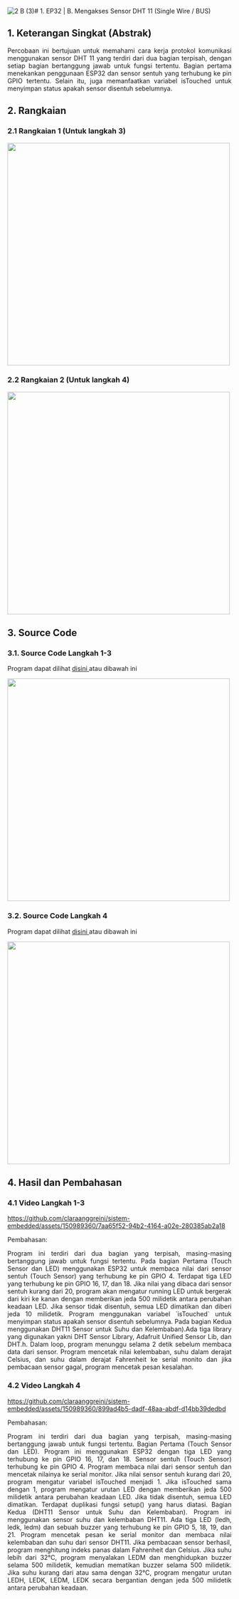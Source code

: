 ![2  B (3)](https://github.com/claraanggreini/sistem-embedded/assets/150989360/299acd56-2ad3-46ae-aa0a-d73c8708e5b3)# 1. EP32 | B. Mengakses Sensor DHT 11 (Single Wire / BUS)

## 1. Keterangan Singkat (Abstrak)

<p align="justify">Percobaan ini bertujuan untuk memahami cara kerja protokol komunikasi menggunakan sensor DHT 11 yang terdiri dari dua bagian terpisah, dengan setiap bagian bertanggung jawab untuk fungsi tertentu. Bagian pertama menekankan penggunaan ESP32 dan sensor sentuh yang terhubung ke pin GPIO tertentu. Selain itu, juga memanfaatkan variabel isTouched untuk menyimpan status apakah sensor disentuh sebelumnya. 

## 2. Rangkaian
### 2.1 Rangkaian 1 (Untuk langkah 3)
<img src="https://github.com/claraanggreini/sistem-embedded/assets/150989360/9374e1b6-7046-4baa-9b58-ffccb34a0bc3" width="500">

### 2.2 Rangkaian 2 (Untuk langkah 4)
<img src="https://github.com/claraanggreini/sistem-embedded/assets/150989360/32125933-927f-4358-a0ae-4aa975b1096d" width="500">

## 3. Source Code
### 3.1. Source Code Langkah 1-3

Program dapat dilihat <a href="https://github.com/claraanggreini/sistem-embedded/blob/master/JOB%202/JOB%202%20B/JOB2_B_langkah_3/JOB2_B_langkah_3.ino"> disini </a> atau dibawah ini

<img src="https://github.com/claraanggreini/sistem-embedded/assets/150989360/da062124-8752-42ed-8b75-90f9ff95f191" width="500">

### 3.2. Source Code Langkah 4

Program dapat dilihat <a href="https://github.com/claraanggreini/sistem-embedded/blob/master/JOB%202/JOB%202%20B/JOB2_B_langkah_4/JOB2_B_langkah_4.ino"> disini </a> atau dibawah ini

<img src="https://github.com/claraanggreini/sistem-embedded/assets/150989360/ed65d795-1505-4bbb-8bfb-5a116fa2e439" width="500">


## 4. Hasil dan Pembahasan

### 4.1 Video Langkah 1-3
https://github.com/claraanggreini/sistem-embedded/assets/150989360/7aa65f52-94b2-4164-a02e-280385ab2a18

Pembahasan:<br> 
<p align="justify">Program ini terdiri dari dua bagian yang terpisah, masing-masing bertanggung jawab untuk fungsi tertentu. Pada bagian Pertama (Touch Sensor dan LED) menggunakan ESP32 untuk membaca nilai dari sensor sentuh (Touch Sensor) yang terhubung ke pin GPIO 4. Terdapat tiga LED yang terhubung ke pin GPIO 16, 17, dan 18. Jika nilai yang dibaca dari sensor sentuh kurang dari 20, program akan mengatur running LED untuk bergerak dari kiri ke kanan dengan memberikan jeda 500 milidetik antara perubahan keadaan LED. Jika sensor tidak disentuh, semua LED dimatikan dan diberi jeda 10 milidetik. Program menggunakan variabel `isTouched` untuk menyimpan status apakah sensor disentuh sebelumnya. Pada bagian Kedua menggunakan DHT11 Sensor untuk Suhu dan Kelembaban).Ada tiga library yang digunakan yakni DHT Sensor Library, Adafruit Unified Sensor Lib, dan DHT.h. Dalam loop, program menunggu selama 2 detik sebelum membaca data dari sensor. Program mencetak nilai kelembaban, suhu dalam derajat Celsius, dan suhu dalam derajat Fahrenheit ke serial monito dan jika pembacaan sensor gagal, program mencetak pesan kesalahan.

### 4.2 Video Langkah 4
https://github.com/claraanggreini/sistem-embedded/assets/150989360/899ad4b5-dadf-48aa-abdf-d14bb39dedbd

Pembahasan:<br> 
<p align="justify">Program ini terdiri dari dua bagian yang terpisah, masing-masing bertanggung jawab untuk fungsi tertentu. Bagian Pertama (Touch Sensor dan LED). Program ini menggunakan ESP32 dengan tiga LED yang terhubung ke pin GPIO 16, 17, dan 18. Sensor sentuh (Touch Sensor) terhubung ke pin GPIO 4. Program membaca nilai dari sensor sentuh dan mencetak nilainya ke serial monitor. Jika nilai sensor sentuh kurang dari 20, program mengatur variabel isTouched menjadi 1. Jika isTouched sama dengan 1, program mengatur urutan LED dengan memberikan jeda 500 milidetik antara perubahan keadaan LED. Jika tidak disentuh, semua LED dimatikan. Terdapat duplikasi fungsi setup() yang harus diatasi. Bagian Kedua (DHT11 Sensor untuk Suhu dan Kelembaban). Program ini menggunakan sensor suhu dan kelembaban DHT11. Ada tiga LED (ledh, ledk, ledm) dan sebuah buzzer yang terhubung ke pin GPIO 5, 18, 19, dan 21. Program mencetak pesan ke serial monitor dan membaca nilai kelembaban dan suhu dari sensor DHT11. Jika pembacaan sensor berhasil, program menghitung indeks panas dalam Fahrenheit dan Celsius. Jika suhu lebih dari 32°C, program menyalakan LEDM dan menghidupkan buzzer selama 500 milidetik, kemudian mematikan buzzer selama 500 milidetik. Jika suhu kurang dari atau sama dengan 32°C, program mengatur urutan LEDH, LEDK, LEDM, LEDK secara bergantian dengan jeda 500 milidetik antara perubahan keadaan.

